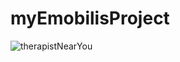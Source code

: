 # myEmobilisProject

![therapistNearYou](https://user-images.githubusercontent.com/85868026/212910156-7416a255-8530-4b6a-9166-0c63aa373c09.jpg)
